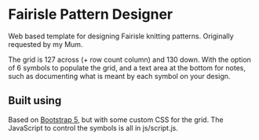 # Fairisle Pattern Designer

Web based template for designing Fairisle knitting patterns. Originally requested by my Mum.

The grid is 127 across (+ row count column) and 130 down. With the option of 6 symbols to populate the grid, and a text area at the bottom for notes, such as documenting what is meant by each symbol on your design.

## Built using

Based on [Bootstrap 5](https://github.com/twbs/bootstrap/tree/v5.0.2), but with some custom CSS for the grid. The JavaScript to control the symbols is all in js/script.js.
